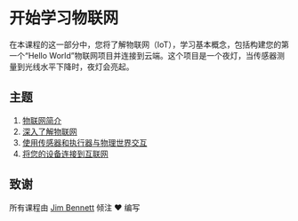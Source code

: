 <!--
CO_OP_TRANSLATOR_METADATA:
{
  "original_hash": "e2b1b891b08ef7633d285547fbe73290",
  "translation_date": "2025-08-24T22:59:18+00:00",
  "source_file": "1-getting-started/index.md",
  "language_code": "zh"
}
-->
# 开始学习物联网

在本课程的这一部分中，您将了解物联网（IoT），学习基本概念，包括构建您的第一个“Hello World”物联网项目并连接到云端。这个项目是一个夜灯，当传感器测量到光线水平下降时，夜灯会亮起。


## 主题

1. [物联网简介](lessons/1-introduction-to-iot/index.md)
1. [深入了解物联网](lessons/2-deeper-dive/index.md)
1. [使用传感器和执行器与物理世界交互](lessons/3-sensors-and-actuators/index.md)
1. [将您的设备连接到互联网](lessons/4-connect-internet/index.md)

## 致谢

所有课程由 [Jim Bennett](https://GitHub.com/JimBobBennett) 倾注 ♥️ 编写
